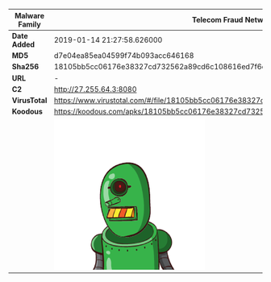 | Malware Family | Telecom Fraud Network for South Koreans                      |
| -------------- | ------------------------------------------------------------ |
| **Date Added** | 2019-01-14 21:27:58.626000                                                   |
| **MD5**        | d7e04ea85ea04599f74b093acc646168                             |
| **Sha256**     | 18105bb5cc06176e38327cd732562a89cd6c108616ed7f6c724ce836f9a4f7fd |
| **URL**        | -                                                            |
| **C2**         | http://27.255.64.3:8080 |
| **VirusTotal** | https://www.virustotal.com/#/file/18105bb5cc06176e38327cd732562a89cd6c108616ed7f6c724ce836f9a4f7fd/detection |
| **Koodous**    | https://koodous.com/apks/18105bb5cc06176e38327cd732562a89cd6c108616ed7f6c724ce836f9a4f7fd |
|                | ![](../assets/18105bb5cc06176e38327cd732562a89cd6c108616ed7f6c724ce836f9a4f7fd.png) |